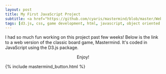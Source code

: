 ```yaml
---
layout: post
title: My First JavaScript Project
subtitle: <a href="https://github.com/cyaris/mastermind/blob/master/Web%20Interface/_includes/play.html" target="_blank">Project Repository</a>
tags: [d3.js, css, game development, html, javascript, object oriented programming, web development]
---
```


I had so much fun working on this project past few weeks! Below is the link to a web version of the classic board game, Mastermind. It's coded in JavaScript using the D3.js package.<br><center>Enjoy!</center>

{% include mastermind_button.html %}
